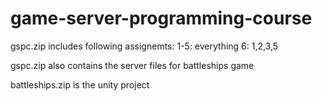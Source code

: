 # game-server-programming-course

gspc.zip includes following assignemts: 
1-5: everything
6: 1,2,3,5
              
gspc.zip also contains the server files for battleships game
  
battleships.zip is the unity project
